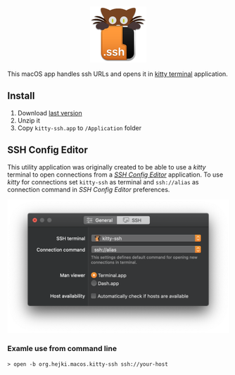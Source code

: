 <p align="center">
    <img src="kitty-ssh/Assets.xcassets/AppIcon.appiconset/icon_256x256.png" width="128" alt="kitty-ssh logo" />
</p>

This macOS app handles ssh URLs and opens it in [kitty terminal](https://sw.kovidgoyal.net/kitty/index.html#) application.

## Install

1. Download [last version](https://github.com/Hejki/kitty-ssh/releases/tag/1.0)
2. Unzip it
3. Copy `kitty-ssh.app` to `/Application` folder

## SSH Config Editor

This utility application was originally created to be able to use a *kitty* terminal to open connections from a *[SSH Config Editor](https://hejki.org/ssheditor/)* application. To use *kitty* for connections set `kitty-ssh` as terminal and `ssh://alias` as connection command in *SSH Config Editor* preferences.

![Preferences](ssh-editor-preferences.png)

### Examle use from command line
```shell
> open -b org.hejki.macos.kitty-ssh ssh://your-host
```
